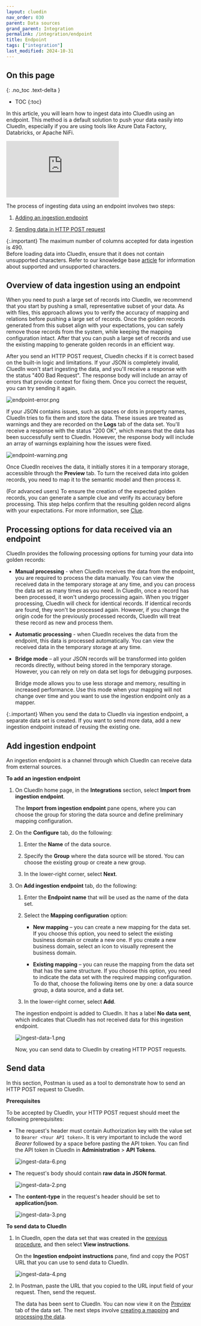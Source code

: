 ```yaml
---
layout: cluedin
nav_order: 030
parent: Data sources
grand_parent: Integration
permalink: /integration/endpoint
title: Endpoint
tags: ["integration"]
last_modified: 2024-10-31
---
```

## On this page
{: .no_toc .text-delta }
- TOC
{:toc}

In this article, you will learn how to ingest data into CluedIn using an endpoint. This method is a default solution to push your data easily into CluedIn, especially if you are using tools like Azure Data Factory, Databricks, or Apache NiFi.

<div class="videoFrame">
<iframe src="https://player.vimeo.com/video/896475765?h=8f20829bc2&amp;badge=0&amp;autopause=0&amp;player_id=0&amp;app_id=58479" frameborder="0" allow="autoplay; fullscreen; picture-in-picture" title="Using an endpoint for data ingestion"></iframe>
</div>

The process of ingesting data using an endpoint involves two steps:

1. [Adding an ingestion endpoint](#add-ingestion-endpoint)

1. [Sending data in HTTP POST request](#send-data)

{:.important}
The maximum number of columns accepted for data ingestion is 490.<br>Before loading data into CluedIn, ensure that it does not contain unsupported characters. Refer to our knowledge base [article](/kb/supported-characters) for information about supported and unsupported characters.

## Overview of data ingestion using an endpoint

When you need to push a large set of records into CluedIn, we recommend that you start by pushing a small, representative subset of your data. As with files, this approach allows you to verify the accuracy of mapping and relations before pushing a large set of records. Once the golden records generated from this subset align with your expectations, you can safely remove those records from the system, while keeping the mapping configuration intact. After that you can push a large set of records and use the existing mapping to generate golden records in an efficient way.

After you send an HTTP POST request, CluedIn checks if it is correct based on the built-in logic and limitations. If your JSON is completely invalid, CluedIn won't start ingesting the data, and you'll receive a response with the status "400 Bad Request". The response body will include an array of errors that provide context for fixing them. Once you correct the request, you can try sending it again.

![endpoint-error.png](../../assets/images/integration/data-sources/endpoint-error.png)

If your JSON contains issues, such as spaces or dots in property names, CluedIn tries to fix them and store the data. These issues are treated as warnings and they are recorded on the **Logs** tab of the data set. You'll receive a response with the status "200 OK", which means that the data has been successfully sent to CluedIn. However, the response body will include an array of warnings explaining how the issues were fixed. 

![endpoint-warning.png](../../assets/images/integration/data-sources/endpoint-warning.png)

Once CluedIn receives the data, it initially stores it in a temporary storage, accessible through the **Preview** tab. To turn the received data into golden records, you need to map it to the semantic model and then process it.

(For advanced users) To ensure the creation of the expected golden records, you can generate a sample clue and verify its accuracy before processing. This step helps confirm that the resulting golden record aligns with your expectations. For more information, see [Clue](/key-terms-and-features/clue-reference).

## Processing options for data received via an endpoint

CluedIn provides the following processing options for turning your data into golden records:

- **Manual processing** - when CluedIn receives the data from the endpoint, you are required to process the data manually. You can view the received data in the temporary storage at any time, and you can process the data set as many times as you need. In CluedIn, once a record has been processed, it won't undergo processing again. When you trigger processing, CluedIn will check for identical records. If identical records are found, they won't be processed again. However, if you change the origin code for the previously processed records, CluedIn will treat these record as new and process them.

- **Automatic processing** - when CluedIn receives the data from the endpoint, this data is processed automatically. You can view the received data in the temporary storage at any time.

- **Bridge mode** – all your JSON records will be transformed into golden records directly, without being stored in the temporary storage. However, you can rely on rely on data set logs for debugging purposes.

    Bridge mode allows you to use less storage and memory, resulting in increased performance. Use this mode when your mapping will not change over time and you want to use the ingestion endpoint only as a mapper.

{:.important}
When you send the data to CluedIn via ingestion endpoint, a separate data set is created. If you want to send more data, add a new ingestion endpoint instead of reusing the existing one.

## Add ingestion endpoint

An ingestion endpoint is a channel through which CluedIn can receive data from external sources.

**To add an ingestion endpoint**

1. On CluedIn home page, in the **Integrations** section, select **Import from ingestion endpoint**.

    The **Import from ingestion endpoint** pane opens, where you can choose the group for storing the data source and define preliminary mapping configuration.

1. On the **Configure** tab,  do the following:

    1. Enter the **Name** of the data source.

    1. Specify the **Group** where the data source will be stored. You can choose the existing group or create a new group.

    1. In the lower-right corner, select **Next**.

1. On **Add ingestion endpoint** tab, do the following:

    1. Enter the **Endpoint name** that will be used as the name of the data set.

    1. Select the **Mapping configuration** option:

        - **New mapping** – you can create a new mapping for the data set. If you choose this option, you need to select the existing business domain or create a new one. If you create a new business domain, select an icon to visually represent the business domain.

        - **Existing mapping** – you can reuse the mapping from the data set that has the same structure. If you choose this option, you need to indicate the data set with the required mapping configuration. To do that, choose the following items one by one: a data source group, a data source, and a data set.

    1. In the lower-right corner, select **Add**.

    The ingestion endpoint is added to CluedIn. It has a label **No data sent**, which indicates that CluedIn has not received data for this ingestion endpoint.

    ![ingest-data-1.png](../../assets/images/integration/data-sources/ingest-data-1.png)

    Now, you can send data to CluedIn by creating HTTP POST requests.

## Send data

In this section, Postman is used as a tool to demonstrate how to send an HTTP POST request to CluedIn.

**Prerequisites**

To be accepted by CluedIn, your HTTP POST request should meet the following prerequisites:

- The request's header must contain Authorization key with the value set to `Bearer <Your API token>`. It is very important to include the word _Bearer_ followed by a space before pasting the API token. You can find the API token in CluedIn in **Administration** > **API Tokens**.

    ![ingest-data-6.png](../../assets/images/integration/data-sources/ingest-data-6.png)

- The request's body should contain **raw data in JSON format**.

    ![ingest-data-2.png](../../assets/images/integration/data-sources/ingest-data-2.png)

- The **content-type** in the request's header should be set to **application/json**.

    ![ingest-data-3.png](../../assets/images/integration/data-sources/ingest-data-3.png)
 
**To send data to CluedIn**

1. In CluedIn, open the data set that was created in the [previous procedure](#add-ingestion-point), and then select **View instructions**.

    On the **Ingestion endpoint instructions** pane, find and copy the POST URL that you can use to send data to CluedIn.

    ![ingest-data-4.png](../../assets/images/integration/data-sources/ingest-data-4.png)

1. In Postman, paste the URL that you copied to the URL input field of your request. Then, send the request.

    The data has been sent to CluedIn. You can now view it on the [Preview](/integration/additional-operations-on-records/preview) tab of the data set. The next steps involve [creating a mapping](/integration/create-mapping) and [processing the data](/integration/process-data).